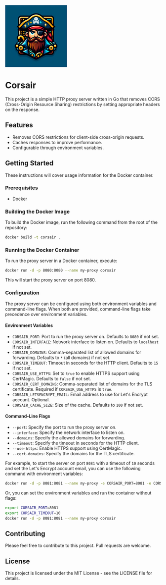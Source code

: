 <img src="logo.png" alt="Logo" width="200"/>

# Corsair

This project is a simple HTTP proxy server written in Go that removes CORS (Cross-Origin Resource Sharing) restrictions by setting appropriate headers on the response.

## Features

- Removes CORS restrictions for client-side cross-origin requests.
- Caches responses to improve performance.
- Configurable through environment variables.

## Getting Started

These instructions will cover usage information for the Docker container.

### Prerequisites

- Docker

### Building the Docker Image

To build the Docker image, run the following command from the root of the repository:

```sh
docker build -t corsair .
```

### Running the Docker Container

To run the proxy server in a Docker container, execute:

```sh
docker run -d -p 8080:8080 --name my-proxy corsair
```

This will start the proxy server on port 8080.

### Configuration

The proxy server can be configured using both environment variables and command-line flags. When both are provided, command-line flags take precedence over environment variables.

#### Environment Variables

- `CORSAIR_PORT`: Port to run the proxy server on. Defaults to `8080` if not set.
- `CORSAIR_INTERFACE`: Network interface to listen on. Defaults to `localhost` if not set.
- `CORSAIR_DOMAINS`: Comma-separated list of allowed domains for forwarding. Defaults to `*` (all domains) if not set.
- `CORSAIR_TIMEOUT`: Timeout in seconds for the HTTP client. Defaults to `15` if not set.
- `CORSAIR_USE_HTTPS`: Set to `true` to enable HTTPS support using CertMagic. Defaults to `false` if not set.
- `CORSAIR_CERT_DOMAINS`: Comma-separated list of domains for the TLS certificate. Required if `CORSAIR_USE_HTTPS` is `true`.
- `CORSAIR_LETSENCRYPT_EMAIL`: Email address to use for Let's Encrypt account. Optional.
- `CORSAIR_CACHE_SIZE`: Size of the cache. Defaults to `100` if not set.

#### Command-Line Flags

- `--port`: Specify the port to run the proxy server on.
- `--interface`: Specify the network interface to listen on.
- `--domains`: Specify the allowed domains for forwarding.
- `--timeout`: Specify the timeout in seconds for the HTTP client.
- `--use-https`: Enable HTTPS support using CertMagic.
- `--cert-domains`: Specify the domains for the TLS certificate.

For example, to start the server on port `8081` with a timeout of `10` seconds and set the Let's Encrypt account email, you can use the following command with environment variables:

```sh
docker run -d -p 8081:8081 --name my-proxy -e CORSAIR_PORT=8081 -e CORSAIR_TIMEOUT=10 -e CORSAIR_LETSENCRYPT_EMAIL=your-email@example.com corsair
```

Or, you can set the environment variables and run the container without flags:

```sh
export CORSAIR_PORT=8081
export CORSAIR_TIMEOUT=10
docker run -d -p 8081:8081 --name my-proxy corsair
```

## Contributing

Please feel free to contribute to this project. Pull requests are welcome.

## License

This project is licensed under the MIT License - see the LICENSE file for details.
